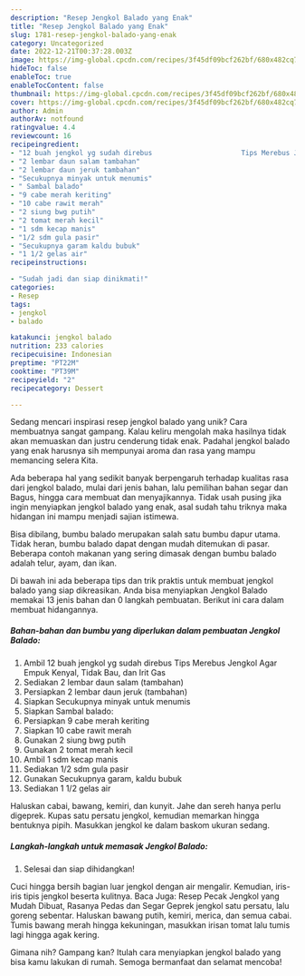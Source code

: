 ```yaml
---
description: "Resep Jengkol Balado yang Enak"
title: "Resep Jengkol Balado yang Enak"
slug: 1781-resep-jengkol-balado-yang-enak
category: Uncategorized
date: 2022-12-21T00:37:28.003Z
image: https://img-global.cpcdn.com/recipes/3f45df09bcf262bf/680x482cq70/jengkol-balado-foto-resep-utama.jpg
hideToc: false
enableToc: true
enableTocContent: false
thumbnail: https://img-global.cpcdn.com/recipes/3f45df09bcf262bf/680x482cq70/jengkol-balado-foto-resep-utama.jpg
cover: https://img-global.cpcdn.com/recipes/3f45df09bcf262bf/680x482cq70/jengkol-balado-foto-resep-utama.jpg
author: Admin
authorAv: notfound
ratingvalue: 4.4
reviewcount: 16
recipeingredient:
- "12 buah jengkol yg sudah direbus                      Tips Merebus Jengkol Agar Empuk Kenyal Tidak Bau dan Irit Gas"
- "2 lembar daun salam tambahan"
- "2 lembar daun jeruk tambahan"
- "Secukupnya minyak untuk menumis"
- " Sambal balado"
- "9 cabe merah keriting"
- "10 cabe rawit merah"
- "2 siung bwg putih"
- "2 tomat merah kecil"
- "1 sdm kecap manis"
- "1/2 sdm gula pasir"
- "Secukupnya garam kaldu bubuk"
- "1 1/2 gelas air"
recipeinstructions:

- "Sudah jadi dan siap dinikmati!"
categories:
- Resep
tags:
- jengkol
- balado

katakunci: jengkol balado 
nutrition: 233 calories
recipecuisine: Indonesian
preptime: "PT22M"
cooktime: "PT39M"
recipeyield: "2"
recipecategory: Dessert

---
```





Sedang mencari inspirasi resep jengkol balado yang unik? Cara membuatnya sangat gampang. Kalau keliru mengolah maka hasilnya tidak akan memuaskan dan justru cenderung tidak enak. Padahal jengkol balado yang enak harusnya sih mempunyai aroma dan rasa yang mampu memancing selera Kita.





Ada beberapa hal yang sedikit banyak berpengaruh terhadap kualitas rasa dari jengkol balado, mulai dari jenis bahan, lalu pemilihan bahan segar dan Bagus, hingga cara membuat dan menyajikannya. Tidak usah pusing jika ingin menyiapkan jengkol balado yang enak,      asal sudah tahu triknya maka hidangan ini mampu menjadi sajian istimewa.














Bisa dibilang, bumbu balado merupakan salah satu bumbu dapur utama. Tidak heran, bumbu balado dapat dengan mudah ditemukan di pasar. Beberapa contoh makanan yang sering dimasak dengan bumbu balado adalah telur, ayam, dan ikan.






Di bawah ini ada beberapa tips dan trik praktis untuk membuat jengkol balado yang siap dikreasikan. Anda bisa menyiapkan Jengkol Balado memakai 13 jenis bahan dan 0 langkah pembuatan. Berikut ini cara dalam membuat hidangannya.

<!--inarticleads1-->

##### Bahan-bahan dan bumbu yang diperlukan dalam pembuatan Jengkol Balado:

1. Ambil 12 buah jengkol yg sudah direbus                      Tips Merebus Jengkol Agar Empuk Kenyal, Tidak Bau, dan Irit Gas
1. Sediakan 2 lembar daun salam (tambahan)
1. Persiapkan 2 lembar daun jeruk (tambahan)
1. Siapkan Secukupnya minyak untuk menumis
1. Siapkan  Sambal balado:
1. Persiapkan 9 cabe merah keriting
1. Siapkan 10 cabe rawit merah
1. Gunakan 2 siung bwg putih
1. Gunakan 2 tomat merah kecil
1. Ambil 1 sdm kecap manis
1. Sediakan 1/2 sdm gula pasir
1. Gunakan Secukupnya garam, kaldu bubuk
1. Sediakan 1 1/2 gelas air


Haluskan cabai, bawang, kemiri, dan kunyit. Jahe dan sereh hanya perlu digeprek. Kupas satu persatu jengkol, kemudian memarkan hingga bentuknya pipih. Masukkan jengkol ke dalam baskom ukuran sedang. 

<!--inarticleads2-->

##### Langkah-langkah untuk memasak Jengkol Balado:


1. Selesai dan siap dihidangkan!

Cuci hingga bersih bagian luar jengkol dengan air mengalir. Kemudian, iris-iris tipis jengkol beserta kulitnya. Baca Juga: Resep Pecak Jengkol yang Mudah Dibuat, Rasanya Pedas dan Segar Geprek jengkol satu persatu, lalu goreng sebentar. Haluskan bawang putih, kemiri, merica, dan semua cabai. Tumis bawang merah hingga kekuningan, masukkan irisan tomat lalu tumis lagi hingga agak kering. 

Gimana nih? Gampang kan? Itulah cara menyiapkan jengkol balado yang bisa kamu lakukan di rumah. Semoga bermanfaat dan selamat mencoba!
